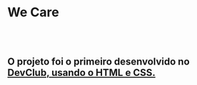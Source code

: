 <h1>We Care</h1>
<br>
<br>
<h2>O projeto foi o primeiro desenvolvido no <a href="https://rodolfomori.com.br/devclub">DevClub, usando o HTML e CSS.</a></h2>
